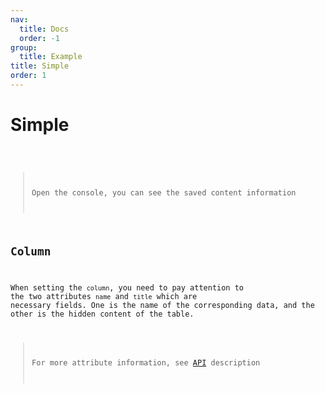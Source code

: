 ```yaml
---
nav:
  title: Docs
  order: -1
group:
  title: Example
title: Simple
order: 1
---
```


# Simple

<code src="../../../src/simple.tsx" title="Basic table" desc="This is the basic simple table" />

> Open the console, you can see the saved content information

## Column 

When setting the `column`, you need to pay attention to the two attributes `name` and `title` which are necessary fields. One is the name of the corresponding data, and the other is the hidden content of the table.

> For more attribute information, see [API](/getting-started/api) description
